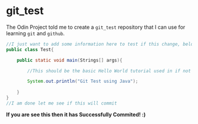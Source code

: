 # git_test
The Odin Project told me to create a `git_test` repository that I can use for learning `git` and `github`. 
```Java
//I just want to add some information here to test if this change, below, will commit.
public class Test{

    public static void main(Strings[] args){

        //This should be the basic Hello World tutorial used in if not all programming languages.

        System.out.println("Git Test using Java");
        
    }
}
//I am done let me see if this will commit
```
<Strong>If you are see this then it has Successfully Commited! :)</Strong>